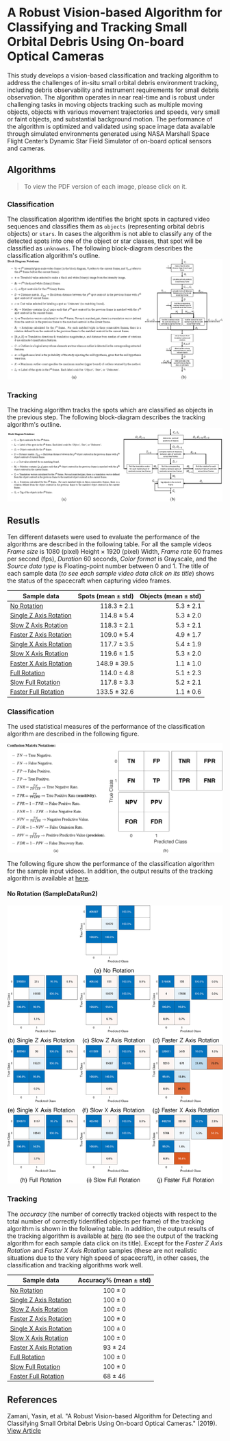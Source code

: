 # A Robust Vision-based Algorithm for Classifying and Tracking Small Orbital Debris Using On-board Optical Cameras
This study develops a vision-based classification and tracking algorithm to address the challenges of in-situ small orbital debris environment tracking, including debris observability and instrument requirements for small debris observation. The algorithm operates in near real-time and is robust under challenging tasks in moving objects tracking such as multiple moving objects, objects with various movement trajectories and speeds, very small or faint objects, and substantial background motion. The performance of the algorithm is optimized and validated using space image data available through simulated environments generated using NASA Marshall Space Flight Center’s Dynamic Star Field Simulator of on-board optical sensors and cameras.

## Algorithms
> To view the PDF version of each image, please click on it.
### Classification
The classification algorithm identifies the bright spots in captured video sequences and classifies them as `objects` (representing orbital debris objects) or `stars`. In cases the algorithm is not able to classify any of the detected spots into one of the object or star classes, that spot will be classified as `unknowns`. The following block-diagram describes the classification algorithm's outline.
[![Classification](assets/algorithms/classification.png "Classification")](assets/algorithms/classification.pdf)
### Tracking
The tracking algorithm tracks the spots which are classified as objects in the previous step. The following block-diagram describes the tracking algorithm's outline.
[![Tracking](assets/algorithms/tracking.png "Tracking")](assets/algorithms/tracking.pdf)

## Resutls
Ten different datasets were used to evaluate the performance of the algorithms are described in the following table. For all the sample videos *Frame size* is 1080 (pixel) Height &times; 1920 (pixel) Width, *Frame rate* 60 frames per second (fps), *Duration* 60 seconds, *Color format* is Grayscale, and the *Source data type* is Floating-point number between 0 and 1. The title of each sample data (*to see each sample video data click on its title*) shows the status of the spacecraft when capturing video frames.

| Sample data            | Spots (mean &plusmn; std) | Objects (mean &plusmn; std) |
|------------------------|--------------------------:|----------------------------:|
| [No Rotation](https://youtu.be/5a3guBK2rlw)            |        118.3 &plusmn; 2.1 |            5.3 &plusmn; 2.1 |
| [Single Z Axis Rotation](https://youtu.be/Br7Luv5DpIg) |        114.8 &plusmn; 5.4 |            5.3 &plusmn; 2.0 |
| [Slow Z Axis Rotation](https://youtu.be/4tldmg_TYbw)   |        118.3 &plusmn; 2.1 |            5.3 &plusmn; 2.1 |
| [Faster Z Axis Rotation](https://youtu.be/Hb898-EUsPI) |        109.0 &plusmn; 5.4 |            4.9 &plusmn; 1.7 |
| [Single X Axis Rotation](https://youtu.be/HXZj_C4HD6I) |        117.7 &plusmn; 3.5 |            5.4 &plusmn; 1.9 |
| [Slow X Axis Rotation](https://youtu.be/tvcyuZRFVkU)   |        119.6 &plusmn; 1.5 |            5.3 &plusmn; 2.0 |
| [Faster X Axis Rotation](https://youtu.be/JYLoRxLjutw) |       148.9 &plusmn; 39.5 |            1.1 &plusmn; 1.0 |
| [Full Rotation](https://youtu.be/JvVqdXHNe18)          |        114.0 &plusmn; 4.8 |            5.1 &plusmn; 2.3 |
| [Slow Full Rotation](https://youtu.be/lXmpF35gYMU)     |        117.8 &plusmn; 3.3 |            5.2 &plusmn; 2.1 |
| [Faster Full Rotation](https://youtu.be/GQJfcZ4J-3Q)   |       133.5 &plusmn; 32.6 |            1.1 &plusmn; 0.6 |

### Classification
The used statistical measures of the performance of the classification algorithm are described in the following figure.

[![No Rotation](assets/results/confusion-matrix.png "Confusion Matrix")](assets/results/confusion-matrix.pdf)

The following figure show the performance of the classification algorithm for the sample input videos. In addition, the output results of the tracking algorithm is available at [here](https://www.youtube.com/playlist?list=PLR0Ezs-OTZC6FXPM-u1bl0TuAcPwsHaSU).
#### No Rotation (SampleDataRun2)
[![No Rotation](assets/results/classification-confusion-matrix-ul-1.png "No Rotation")](assets/results/classification-confusion-matrix-ul-1.pdf)


### Tracking
The *accuracy* (the number of correctly tracked objects with respect to the total number of correctly tidentified objects per frame) of the tracking algorithm is shown in the following table. In addition, the output results of the tracking algorithm is available at [here](https://www.youtube.com/watch?v=VFNVB4zX9Qk&list=PLR0Ezs-OTZC41fKdtn9gpoWx8A2s4e0HG) (to see the output of the tracking algorithm for each sample data click on its title). Except for the *Faster Z Axis Rotation* and *Faster X Axis Rotation* samples (these are not realistic situations due to the very high speed of spacecraft), in other cases, the classification and tracking algorithms work well.

| Sample data            | Accuracy%  (mean &plusmn; std) |
|------------------------|:---------------------------:|
| [No Rotation](https://youtu.be/Dc5PuvFrSg0)            |                 100 &plusmn; 0 |
| [Single Z Axis Rotation](https://youtu.be/MINUTONbF7E) |                 100 &plusmn; 0 |
| [Slow Z Axis Rotation](https://youtu.be/fxTmYhwb43Y)   |                 100 &plusmn; 0 |
| [Faster Z Axis Rotation](https://youtu.be/aKHtzXaMWAY) |                 100 &plusmn; 0 |
| [Single X Axis Rotation](https://youtu.be/v9ue5KQiNmA) |                 100 &plusmn; 0 |
| [Slow X Axis Rotation](https://youtu.be/tgQajvqF-38)   |                 100 &plusmn; 0 |
| [Faster X Axis Rotation](https://youtu.be/THvWsD3J4SI) |                 93 &plusmn; 24 |
| [Full Rotation](https://youtu.be/VFNVB4zX9Qk)          |                 100 &plusmn; 0 |
| [Slow Full Rotation](https://youtu.be/Pe9l5cb6sLg)     |                 100 &plusmn; 0 |
| [Faster Full Rotation](https://youtu.be/sP8S-DTxj2E)   |                 68 &plusmn; 46 |

## References
Zamani, Yasin, et al. "A Robust Vision-based Algorithm for Detecting and Classifying Small Orbital Debris Using On-board Optical Cameras." (2019). [View Article](https://ntrs.nasa.gov/search.jsp?R=20190032383)
